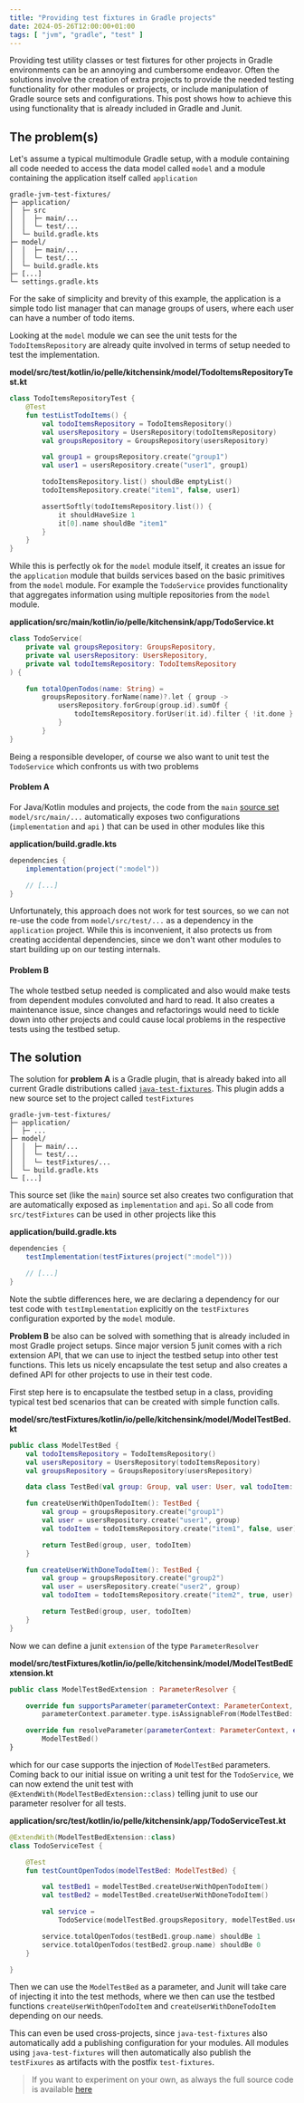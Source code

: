 ```yaml
---
title: "Providing test fixtures in Gradle projects"
date: 2024-05-26T12:00:00+01:00
tags: [ "jvm", "gradle", "test" ]
---
```


Providing test utility classes or test fixtures for other projects in Gradle environments can be an annoying and cumbersome endeavor. Often the solutions involve the creation of extra projects to provide the needed testing functionality for other modules or projects, or include manipulation of Gradle source sets and configurations. This post shows how to achieve this using functionality that is already included in Gradle and Junit.

<!--more-->

## The problem(s)

Let's assume a typical multimodule Gradle setup, with a module containing all code needed to access the data model called `model` and a module containing the application itself called `application`

```shell
gradle-jvm-test-fixtures/
├─ application/
│  ├─ src
│  │  ├─ main/...
│  │  └─ test/...
│  └─ build.gradle.kts
├─ model/
│  │  ├─ main/...
│  │  └─ test/...
│  └─ build.gradle.kts
├─ [...]
└─ settings.gradle.kts
```

For the sake of simplicity and brevity of this example, the application is a simple todo list manager that can manage groups of users, where each user can have a number of todo items.

Looking at the `model` module we can see the unit tests for the `TodoItemsRepository` are already quite involved in terms of setup needed to test the implementation. 

**model/src/test/kotlin/io/pelle/kitchensink/model/TodoItemsRepositoryTest.kt**
```kotlin
class TodoItemsRepositoryTest {
    @Test
    fun testListTodoItems() {
        val todoItemsRepository = TodoItemsRepository()
        val usersRepository = UsersRepository(todoItemsRepository)
        val groupsRepository = GroupsRepository(usersRepository)

        val group1 = groupsRepository.create("group1")
        val user1 = usersRepository.create("user1", group1)

        todoItemsRepository.list() shouldBe emptyList()
        todoItemsRepository.create("item1", false, user1)

        assertSoftly(todoItemsRepository.list()) {
            it shouldHaveSize 1
            it[0].name shouldBe "item1"
        }
    }
}
```

While this is perfectly ok for the `model` module itself, it creates an issue for the `application` module that builds services based on the basic primitives from the `model` module. For example the `TodoService` provides functionality that aggregates information using multiple repositories from the `model` module. 

**application/src/main/kotlin/io/pelle/kitchensink/app/TodoService.kt**
```kotlin
class TodoService(
    private val groupsRepository: GroupsRepository,
    private val usersRepository: UsersRepository,
    private val todoItemsRepository: TodoItemsRepository
) {

    fun totalOpenTodos(name: String) =
        groupsRepository.forName(name)?.let { group ->
            usersRepository.forGroup(group.id).sumOf {
                todoItemsRepository.forUser(it.id).filter { !it.done }.size
            }
        }
}
```

Being a responsible developer, of course we also want to unit test the `TodoService` which confronts us with two problems

#### Problem A

For Java/Kotlin modules and projects, the code from the `main` [source set](https://docs.gradle.org/current/dsl/org.gradle.api.tasks.SourceSet.html) `model/src/main/...` automatically exposes two configurations (`implementation` and `api` ) that can be used in other modules like this

**application/build.gradle.kts**
```groovy
dependencies {
    implementation(project(":model"))

    // [...]
}
```

Unfortunately, this approach does not work for test sources, so we can not re-use the code from `model/src/test/...` as a dependency in the `application` project. While this is inconvenient, it also protects us from creating accidental dependencies, since we don't want other modules to start building up on our testing internals.

#### Problem B

The whole testbed setup needed is complicated and also would make tests from dependent modules convoluted and hard to read. It also creates a maintenance issue, since changes and refactorings would need to tickle down into other projects and could cause local problems in the respective tests using the testbed setup. 


## The solution

The solution for **problem A** is a Gradle plugin, that is already baked into all current Gradle distributions called [`java-test-fixtures`](https://docs.gradle.org/current/userguide/java_testing.html#sec:java_test_fixtures). This plugin adds a new source set to the project called `testFixtures`

```shell
gradle-jvm-test-fixtures/
├─ application/
│  ├─ ...
├─ model/
│  │  ├─ main/...
│  │  └─ test/...
│  │  └─ testFixtures/...
│  └─ build.gradle.kts
└─ [...]
```

This source set (like the `main`) source set also creates two configuration that are automatically exposed as `implementation` and `api`. So all code from `src/testFixtures` can be used in other projects like this

**application/build.gradle.kts**
```groovy
dependencies {
    testImplementation(testFixtures(project(":model")))

    // [...]
}
```

Note the subtle differences here, we are declaring a dependency for our test code with `testImplementation` explicitly on the `testFixtures` configuration exported by the `model` module.


**Problem B** be also can be solved with something that is already included in most Gradle project setups. Since major version 5 junit comes with a rich extension API, that we can use to inject the testbed setup into other test functions. This lets us nicely encapsulate the test setup and also creates a defined API for other projects to use in their test code.  

First step here is to encapsulate the testbed setup in a class, providing typical test bed scenarios that can be created with simple function calls.

**model/src/testFixtures/kotlin/io/pelle/kitchensink/model/ModelTestBed.kt**
```kotlin
public class ModelTestBed {
    val todoItemsRepository = TodoItemsRepository()
    val usersRepository = UsersRepository(todoItemsRepository)
    val groupsRepository = GroupsRepository(usersRepository)

    data class TestBed(val group: Group, val user: User, val todoItem: TodoItem)

    fun createUserWithOpenTodoItem(): TestBed {
        val group = groupsRepository.create("group1")
        val user = usersRepository.create("user1", group)
        val todoItem = todoItemsRepository.create("item1", false, user)

        return TestBed(group, user, todoItem)
    }

    fun createUserWithDoneTodoItem(): TestBed {
        val group = groupsRepository.create("group2")
        val user = usersRepository.create("user2", group)
        val todoItem = todoItemsRepository.create("item2", true, user)

        return TestBed(group, user, todoItem)
    }
}
```

Now we can define a junit `extension` of the type `ParameterResolver`

**model/src/testFixtures/kotlin/io/pelle/kitchensink/model/ModelTestBedExtension.kt**
```kotlin
public class ModelTestBedExtension : ParameterResolver {

    override fun supportsParameter(parameterContext: ParameterContext, extensionContext: ExtensionContext) =
        parameterContext.parameter.type.isAssignableFrom(ModelTestBed::class.java)

    override fun resolveParameter(parameterContext: ParameterContext, extensionContext: ExtensionContext) =
        ModelTestBed()
}
```

which for our case supports the injection of `ModelTestBed` parameters. Coming back to our initial issue on writing a unit test for the `TodoService`, we can now extend the unit test with `@ExtendWith(ModelTestBedExtension::class)` telling junit to use our parameter resolver for all tests.

**application/src/test/kotlin/io/pelle/kitchensink/app/TodoServiceTest.kt**
```kotlin
@ExtendWith(ModelTestBedExtension::class)
class TodoServiceTest {

    @Test
    fun testCountOpenTodos(modelTestBed: ModelTestBed) {

        val testBed1 = modelTestBed.createUserWithOpenTodoItem()
        val testBed2 = modelTestBed.createUserWithDoneTodoItem()

        val service =
            TodoService(modelTestBed.groupsRepository, modelTestBed.usersRepository, modelTestBed.todoItemsRepository)

        service.totalOpenTodos(testBed1.group.name) shouldBe 1
        service.totalOpenTodos(testBed2.group.name) shouldBe 0
    }

}
```

Then we can use the `ModelTestBed` as a parameter, and Junit will take care of injecting it into the test methods, where we then can use the testbed functions `createUserWithOpenTodoItem` and `createUserWithDoneTodoItem` depending on our needs.

This can even be used cross-projects, since `java-test-fixtures` also automatically add a publishing configuration for your modules. All modules using `java-test-fixtures` will then automatically also publish the `testFixures` as artifacts with the postfix `test-fixtures`.

> If you want to experiment on your own, as always the full source code is available [here](https://github.com/pellepelster/kitchen-sink/tree/master/gradle-jvm-test-fixtures)